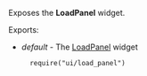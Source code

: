 Exposes the **LoadPanel** widget.

Exports:

- *default* - The [LoadPanel](/api-reference/10%20UI%20Widgets/dxLoadPanel '/Documentation/ApiReference/UI_Widgets/dxLoadPanel/') widget

        require("ui/load_panel")
